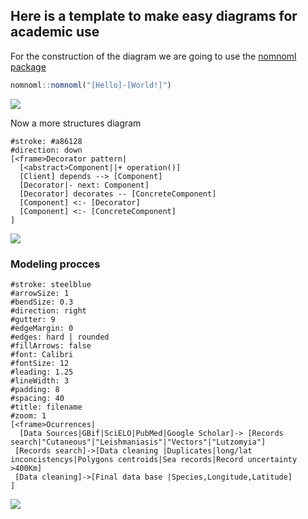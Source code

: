 Here is a template to make easy diagrams for academic use
---------------------------------------------------------

For the construction of the diagram we are going to use the [nomnoml
package](https://github.com/rstudio/nomnoml)

``` r
nomnoml::nomnoml("[Hello]-[World!]")
```

![](README_files/figure-markdown_github/unnamed-chunk-1-1.png)

Now a more structures diagram

``` nomnoml
#stroke: #a86128
#direction: down
[<frame>Decorator pattern|
  [<abstract>Component||+ operation()]
  [Client] depends --> [Component]
  [Decorator|- next: Component]
  [Decorator] decorates -- [ConcreteComponent]
  [Component] <:- [Decorator]
  [Component] <:- [ConcreteComponent]
]
```

![](README_files/figure-markdown_github/unnamed-chunk-2-1.png)

### Modeling procces

``` nomnoml
#stroke: steelblue
#arrowSize: 1
#bendSize: 0.3
#direction: right
#gutter: 9
#edgeMargin: 0
#edges: hard | rounded
#fillArrows: false
#font: Calibri
#fontSize: 12
#leading: 1.25
#lineWidth: 3
#padding: 8
#spacing: 40
#title: filename
#zoom: 1
[<frame>Ocurrences|
  [Data Sources|GBif|SciELO|PubMed|Google Scholar]-> [Records search|"Cutaneous"|"Leishmaniasis"|"Vectors"|"Lutzomyia"]
 [Records search]->[Data cleaning |Duplicates|long/lat inconcistencys|Polygons centroids|Sea records|Record uncertainty >400Km]
 [Data cleaning]->[Final data base |Species,Longitude,Latitude]
]
```

![](README_files/figure-markdown_github/unnamed-chunk-3-2.png)
